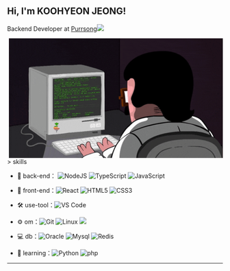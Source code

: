 <!--
**topic2001/topic2001** is a ✨ _special_ ✨ repository because its `README.md` (this file) appears on your GitHub profile.

Here are some ideas to get you started:

- 🔭 I’m currently working on ...
- 🌱 I’m currently learning ...
- 👯 I’m looking to collaborate on ...
- 🤔 I’m looking for help with ...
- 💬 Ask me about ...
- 📫 How to reach me: ...
- 😄 Pronouns: ...
- ⚡ Fun fact: ...
architecture: ["event-driven", "design system pattern"],
  techCommunities: {
                        coorganizer: "AfroPython",
                        speaker: "Latinity",
                        mentor: "EducaTRANSforma"
                      },
 challenge: "I am doing the #100DaysOfCode challenge focused on react and typescript"
```javascript
const koohyeon = {
  pronouns: "he" | "him",
  code: [Javascript, Typescript, HTML, CSS, Java, python],
  tools: [NestJs, graphQL, Express, Node, Mysql],
}
```
-->
<h2> Hi, I'm KOOHYEON JEONG!</h2>
<!-- <img align='right' src="https://raw.githubusercontent.com/RaghavK16/RaghavK16/master/coderman.gif" width="230"> -->
<p>Backend Developer at <a href="https://purrsong.com">Purrsong</a><img src="https://media.giphy.com/media/WUlplcMpOCEmTGBtBW/giphy.gif" width="30"> 
</em></p>

<img align='right' src="https://github.com/topic2001/topic2001/blob/main/coderman.gif" width="500">
<!-- <img src="https://media.giphy.com/media/LnQjpWaON8nhr21vNW/giphy.gif" width="60"> <em><b>I love connecting with different people</b> so if you want to say <b>hi, I'll be happy to meet you more!</b> :)</em> -->
> skills

- 🔭 back-end： ![NodeJS](https://img.shields.io/badge/-NodeJS-green?style=flat-circle&logo=Nodejs) ![TypeScript](https://img.shields.io/badge/-TypeScript-gray?style=flat-circle&logo=typescript) ![JavaScript](https://img.shields.io/badge/-JavaScript-yellow?style=flat-circle&logo=javascript) 

- 👯 front-end：![React](https://img.shields.io/badge/-React-blue?style=flat-circle&logo=react) ![HTML5](https://img.shields.io/badge/-HTML5-yellow?style=flat-circle&logo=html5) ![CSS3](https://img.shields.io/badge/-CSS3-yellow?style=flat-circle&logo=css3)

- :hammer_and_wrench: use-tool：![VS Code](https://img.shields.io/badge/-VSCode-blue?style=flat-circle&logo=VSCode)

- ⚙️ om：![Git](https://img.shields.io/badge/-Git-yellow?style=flat-circle&logo=git) ![Linux](https://img.shields.io/badge/-Linux-gray?style=flat-circle&logo=Linux) ![](https://img.shields.io/badge/-GitHub-black?style=flat-circle&logo=GitHub)

- 💻 db：![Oracle](https://img.shields.io/badge/-Oracle-red?style=flat-circle&logo=Oracle) ![Mysql](https://img.shields.io/badge/-Mysql-white?style=flat-circle&logo=mysql) ![Redis](https://img.shields.io/badge/-Redis-green?style=flat-circle&logo=Redis)

- 🌱 learning：![Python](https://img.shields.io/badge/-Python-yellow?style=flat-circle&logo=Python) ![php](https://img.shields.io/badge/-php-green?style=flat-circle&logo=php)

  
---
